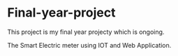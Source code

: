 # Final-year-project

This project is my final year projecty which is ongoing.

The Smart Electric meter using IOT and Web Application.